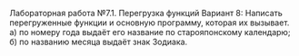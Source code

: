 Лабораторная работа №7.1. Перегрузка функций Вариант 8: Написать перегруженные функции и основную программу, которая их вызывает. а) по номеру года выдаёт его название по старояпонскому календарю; б) по названию месяца выдаёт знак Зодиака.
